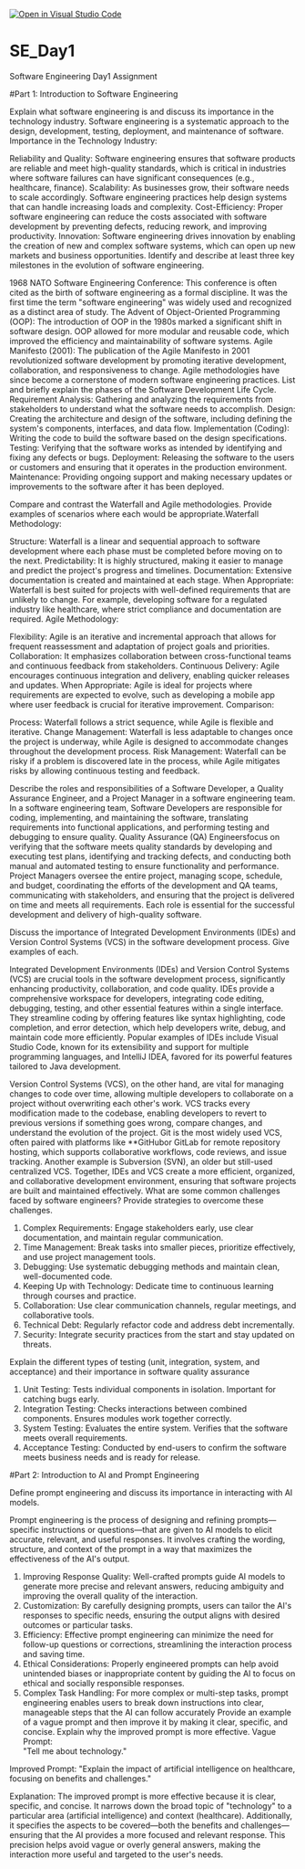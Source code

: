 [![Open in Visual Studio Code](https://classroom.github.com/assets/open-in-vscode-2e0aaae1b6195c2367325f4f02e2d04e9abb55f0b24a779b69b11b9e10269abc.svg)](https://classroom.github.com/online_ide?assignment_repo_id=15610715&assignment_repo_type=AssignmentRepo)
# SE_Day1
Software Engineering Day1 Assignment

#Part 1: Introduction to Software Engineering

Explain what software engineering is and discuss its importance in the technology industry.
 Software engineering is a systematic approach to the design, development, testing, deployment, and maintenance of software. 
Importance in the Technology Industry:

Reliability and Quality: Software engineering ensures that software products are reliable and meet high-quality standards, which is critical in industries where software failures can have significant consequences (e.g., healthcare, finance).
Scalability: As businesses grow, their software needs to scale accordingly. Software engineering practices help design systems that can handle increasing loads and complexity.
Cost-Efficiency: Proper software engineering can reduce the costs associated with software development by preventing defects, reducing rework, and improving productivity.
Innovation: Software engineering drives innovation by enabling the creation of new and complex software systems, which can open up new markets and business opportunities.
Identify and describe at least three key milestones in the evolution of software engineering.

1968 NATO Software Engineering Conference: This conference is often cited as the birth of software engineering as a formal discipline. It was the first time the term "software engineering" was widely used and recognized as a distinct area of study.
The Advent of Object-Oriented Programming (OOP): The introduction of OOP in the 1980s marked a significant shift in software design. OOP allowed for more modular and reusable code, which improved the efficiency and maintainability of software systems.
Agile Manifesto (2001): The publication of the Agile Manifesto in 2001 revolutionized software development by promoting iterative development, collaboration, and responsiveness to change. Agile methodologies have since become a cornerstone of modern software engineering practices.
List and briefly explain the phases of the Software Development Life Cycle.
Requirement Analysis: Gathering and analyzing the requirements from stakeholders to understand what the software needs to accomplish.
Design: Creating the architecture and design of the software, including defining the system's components, interfaces, and data flow.
Implementation (Coding): Writing the code to build the software based on the design specifications.
Testing: Verifying that the software works as intended by identifying and fixing any defects or bugs.
Deployment: Releasing the software to the users or customers and ensuring that it operates in the production environment.
Maintenance: Providing ongoing support and making necessary updates or improvements to the software after it has been deployed.





Compare and contrast the Waterfall and Agile methodologies. Provide examples of scenarios where each would be appropriate.Waterfall Methodology:

Structure: Waterfall is a linear and sequential approach to software development where each phase must be completed before moving on to the next.
Predictability: It is highly structured, making it easier to manage and predict the project's progress and timelines.
Documentation: Extensive documentation is created and maintained at each stage.
When Appropriate: Waterfall is best suited for projects with well-defined requirements that are unlikely to change. For example, developing software for a regulated industry like healthcare, where strict compliance and documentation are required.
Agile Methodology:

Flexibility: Agile is an iterative and incremental approach that allows for frequent reassessment and adaptation of project goals and priorities.
Collaboration: It emphasizes collaboration between cross-functional teams and continuous feedback from stakeholders.
Continuous Delivery: Agile encourages continuous integration and delivery, enabling quicker releases and updates.
When Appropriate: Agile is ideal for projects where requirements are expected to evolve, such as developing a mobile app where user feedback is crucial for iterative improvement.
Comparison:

Process: Waterfall follows a strict sequence, while Agile is flexible and iterative.
Change Management: Waterfall is less adaptable to changes once the project is underway, while Agile is designed to accommodate changes throughout the development process.
Risk Management: Waterfall can be risky if a problem is discovered late in the process, while Agile mitigates risks by allowing continuous testing and feedback.


Describe the roles and responsibilities of a Software Developer, a Quality Assurance Engineer, and a Project Manager in a software engineering team.
In a software engineering team, Software Developers are responsible for coding, implementing, and maintaining the software, translating requirements into functional applications, and performing testing and debugging to ensure quality. Quality Assurance (QA) Engineersfocus on verifying that the software meets quality standards by developing and executing test plans, identifying and tracking defects, and conducting both manual and automated testing to ensure functionality and performance. Project Managers oversee the entire project, managing scope, schedule, and budget, coordinating the efforts of the development and QA teams, communicating with stakeholders, and ensuring that the project is delivered on time and meets all requirements. Each role is essential for the successful development and delivery of high-quality software.

Discuss the importance of Integrated Development Environments (IDEs) and Version Control Systems (VCS) in the software development process. Give examples of each.

Integrated Development Environments (IDEs) and Version Control Systems (VCS) are crucial tools in the software development process, significantly enhancing productivity, collaboration, and code quality. IDEs provide a comprehensive workspace for developers, integrating code editing, debugging, testing, and other essential features within a single interface. They streamline coding by offering features like syntax highlighting, code completion, and error detection, which help developers write, debug, and maintain code more efficiently. Popular examples of IDEs include Visual Studio Code, known for its extensibility and support for multiple programming languages, and IntelliJ IDEA, favored for its powerful features tailored to Java development.

Version Control Systems (VCS), on the other hand, are vital for managing changes to code over time, allowing multiple developers to collaborate on a project without overwriting each other's work. VCS tracks every modification made to the codebase, enabling developers to revert to previous versions if something goes wrong, compare changes, and understand the evolution of the project. Git is the most widely used VCS, often paired with platforms like **GitHubor GitLab for remote repository hosting, which supports collaborative workflows, code reviews, and issue tracking. Another example is Subversion (SVN), an older but still-used centralized VCS. Together, IDEs and VCS create a more efficient, organized, and collaborative development environment, ensuring that software projects are built and maintained effectively.
What are some common challenges faced by software engineers? Provide strategies to overcome these challenges.



1. Complex Requirements: Engage stakeholders early, use clear documentation, and maintain regular communication.
2. Time Management: Break tasks into smaller pieces, prioritize effectively, and use project management tools.
3. Debugging: Use systematic debugging methods and maintain clean, well-documented code.
4. Keeping Up with Technology: Dedicate time to continuous learning through courses and practice.
5. Collaboration: Use clear communication channels, regular meetings, and collaborative tools.
6. Technical Debt: Regularly refactor code and address debt incrementally.
7. Security: Integrate security practices from the start and stay updated on threats.


Explain the different types of testing (unit, integration, system, and acceptance) and their importance in software quality assurance

1. Unit Testing: Tests individual components in isolation. Important for catching bugs early.
2. Integration Testing: Checks interactions between combined components. Ensures modules work together correctly.
3. System Testing: Evaluates the entire system. Verifies that the software meets overall requirements.
4. Acceptance Testing: Conducted by end-users to confirm the software meets business needs and is ready for release.

#Part 2: Introduction to AI and Prompt Engineering


Define prompt engineering and discuss its importance in interacting with AI models.

Prompt engineering is the process of designing and refining prompts—specific instructions or questions—that are given to AI models to elicit accurate, relevant, and useful responses. It involves crafting the wording, structure, and context of the prompt in a way that maximizes the effectiveness of the AI's output.



1. Improving Response Quality: Well-crafted prompts guide AI models to generate more precise and relevant answers, reducing ambiguity and improving the overall quality of the interaction.
2. Customization: By carefully designing prompts, users can tailor the AI's responses to specific needs, ensuring the output aligns with desired outcomes or particular tasks.
3. Efficiency: Effective prompt engineering can minimize the need for follow-up questions or corrections, streamlining the interaction process and saving time.
4. Ethical Considerations: Properly engineered prompts can help avoid unintended biases or inappropriate content by guiding the AI to focus on ethical and socially responsible responses.
5. Complex Task Handling: For more complex or multi-step tasks, prompt engineering enables users to break down instructions into clear, manageable steps that the AI can follow accurately
Provide an example of a vague prompt and then improve it by making it clear, specific, and concise. Explain why the improved prompt is more effective.
Vague Prompt:  
"Tell me about technology."

Improved Prompt: 
"Explain the impact of artificial intelligence on healthcare, focusing on benefits and challenges."

Explanation:
The improved prompt is more effective because it is clear, specific, and concise. It narrows down the broad topic of "technology" to a particular area (artificial intelligence) and context (healthcare). Additionally, it specifies the aspects to be covered—both the benefits and challenges—ensuring that the AI provides a more focused and relevant response. This precision helps avoid vague or overly general answers, making the interaction more useful and targeted to the user's needs.
